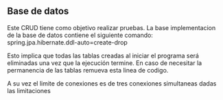 ## Base de datos
Este CRUD tiene como objetivo realizar pruebas. La base implementacion de la base de datos contiene el siguiente comando:
spring.jpa.hibernate.ddl-auto=create-drop

Esto implica que todas las tablas creadas al iniciar el programa será eliminadas una vez que la ejecución termine. En caso de necesitar la permanencia de las tablas remueva esta linea de codigo.

A su vez el limite de conexiones es de tres conexiones simultaneas dadas las limitaciones
